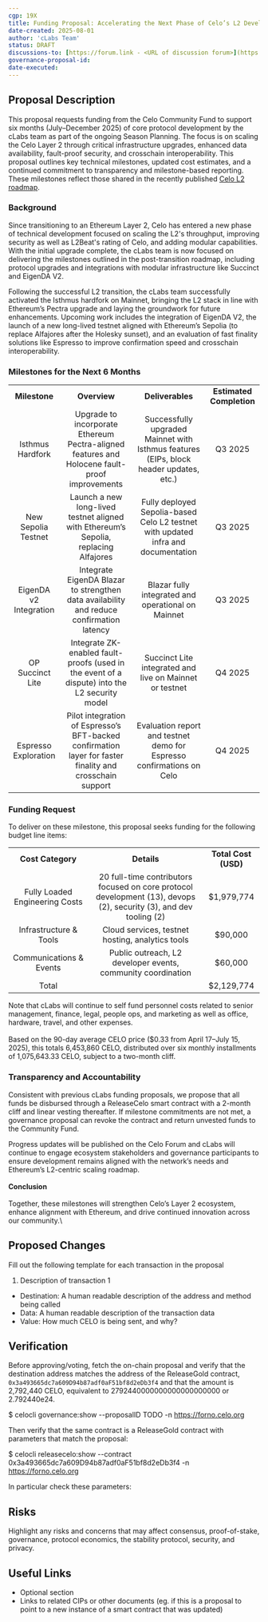 ```yaml
---
cgp: 19X
title: Funding Proposal: Accelerating the Next Phase of Celo’s L2 Development
date-created: 2025-08-01
author: 'cLabs Team'
status: DRAFT
discussions-to: [https://forum.link - <URL of discussion forum>](https://forum.celo.org/t/funding-proposal-accelerating-the-next-phase-of-celo-s-l2-development/11791)
governance-proposal-id:
date-executed:
---
```

 
## Proposal Description
This proposal requests funding from the Celo Community Fund to support six months (July–December 2025) of core protocol development by the cLabs team as part of the ongoing Season Planning. The focus is on scaling the Celo Layer 2 through critical infrastructure upgrades, enhanced data availability, fault-proof security, and crosschain interoperability. This proposal outlines key technical milestones, updated cost estimates, and a continued commitment to transparency and milestone-based reporting. These milestones reflect those shared in the recently published [Celo L2 roadmap](https://forum.celo.org/t/celo-as-an-ethereum-l2-a-frontier-chain-for-global-impact/11376).


### **Background**

Since transitioning to an Ethereum Layer 2, Celo has entered a new phase of technical development focused on scaling the L2's throughput, improving security as well as L2Beat's rating of Celo, and adding modular capabilities. With the initial upgrade complete, the cLabs team is now focused on delivering the milestones outlined in the post-transition roadmap, including protocol upgrades and integrations with modular infrastructure like Succinct and EigenDA V2.

Following the successful L2 transition, the cLabs team successfully activated the Isthmus hardfork on Mainnet, bringing the L2 stack in line with Ethereum’s Pectra upgrade and laying the groundwork for future enhancements. Upcoming work includes the integration of EigenDA V2, the launch of a new long-lived testnet aligned with Ethereum’s Sepolia (to replace Alfajores after the Holesky sunset), and an evaluation of fast finality solutions like Espresso to improve confirmation speed and crosschain interoperability.


### **Milestones for the Next 6 Months**

|                        |                                                                                                          |                                                                                        |                          |
| :--------------------: | :------------------------------------------------------------------------------------------------------: | :------------------------------------------------------------------------------------: | :----------------------: |
|      **Milestone**     |                                               **Overview**                                               |                                    **Deliverables**                                    | **Estimated Completion** |
|    Isthmus Hardfork    |       Upgrade to incorporate Ethereum Pectra-aligned features and Holocene fault-proof improvements      | Successfully upgraded Mainnet with Isthmus features (EIPs, block header updates, etc.) |          Q3 2025         |
|   New Sepolia Testnet  |           Launch a new long-lived testnet aligned with Ethereum’s Sepolia, replacing Alfajores           |    Fully deployed Sepolia-based Celo L2 testnet with updated infra and documentation   |          Q3 2025         |
| EigenDA v2 Integration |         Integrate EigenDA Blazar to strengthen data availability and reduce confirmation latency         |                   Blazar fully integrated and operational on Mainnet                   |          Q3 2025         |
|    OP Succinct Lite    |       Integrate ZK-enabled fault-proofs (used in the event of a dispute) into the L2 security model      |                 Succinct Lite integrated and live on Mainnet or testnet                |          Q4 2025         |
|  Espresso Exploration  | Pilot integration of Espresso’s BFT-backed confirmation layer for faster finality and crosschain support |          Evaluation report and testnet demo for Espresso confirmations on Celo         |          Q4 2025         |


### **Funding Request**

To deliver on these milestone, this proposal seeks funding for the following budget line items:

|                                |                                                                                                                    |                      |
| :----------------------------: | :----------------------------------------------------------------------------------------------------------------: | :------------------: |
|        **Cost Category**       |                                                     **Details**                                                    | **Total Cost (USD)** |
| Fully Loaded Engineering Costs | 20 full-time contributors focused on core protocol development (13), devops (2), security (3), and dev tooling (2) |      $1,979,774      |
|     Infrastructure & Tools     |                                  Cloud services, testnet hosting, analytics tools                                  |        $90,000       |
|     Communications & Events    |                            Public outreach, L2 developer events, community coordination                            |        $60,000       |
|              Total             |                                                                                                                    |      $2,129,774      |

Note that cLabs will continue to self fund personnel costs related to senior management, finance, legal, people ops, and marketing as well as office, hardware, travel, and other expenses.\
\
Based on the 90-day average CELO price ($0.33 from April 17–July 15, 2025), this totals 6,453,860 CELO, distributed over six monthly installments of 1,075,643.33 CELO, subject to a two-month cliff.


### **Transparency and Accountability**

Consistent with previous cLabs funding proposals, we propose that all funds be disbursed through a ReleaseCelo smart contract with a 2-month cliff and linear vesting thereafter. If milestone commitments are not met, a governance proposal can revoke the contract and return unvested funds to the Community Fund.

Progress updates will be published on the Celo Forum and cLabs will continue to engage ecosystem stakeholders and governance participants to ensure development remains aligned with the network’s needs and Ethereum’s L2-centric scaling roadmap.\
\
**Conclusion**\
\
Together, these milestones will strengthen Celo’s Layer 2 ecosystem, enhance alignment with Ethereum, and drive continued innovation across our community.\
 
## Proposed Changes
 
Fill out the following template for each transaction in the proposal
 
1. Description of transaction 1
  - Destination: A human readable description of the address and method being called
  - Data: A human readable description of the transaction data
  - Value: How much CELO is being sent, and why?
 
## Verification
 
Before approving/voting, fetch the on-chain proposal and verify that the destination address matches the address of the ReleaseGold contract, `0x3a493665dc7a609D94b87adf0aF51bf8d2eDb3f4` and that the amount is 2,792,440 CELO, equivalent to 2792440000000000000000000 or 2.792440e24.

$ celocli governance:show --proposalID TODO -n https://forno.celo.org

Then verify that the same contract is a ReleaseGold contract with parameters that match the proposal:

$ celocli releasecelo:show --contract 0x3a493665dc7a609D94b87adf0aF51bf8d2eDb3f4 -n https://forno.celo.org

In particular check these parameters:
 
## Risks
 
Highlight any risks and concerns that may affect consensus, proof-of-stake, governance, protocol economics, the stability protocol, security, and privacy.
 
## Useful Links
 
* Optional section
* Links to related CIPs or other documents (eg. if this is a proposal to point to a new instance of a smart contract that was updated)
